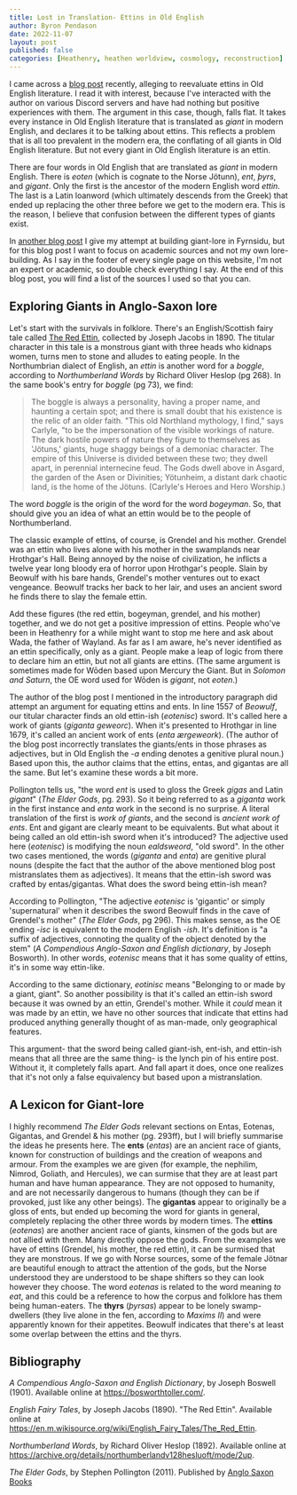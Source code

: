```yaml
---
title: Lost in Translation- Ettins in Old English
author: Byron Pendason
date: 2022-11-07
layout: post
published: false
categories: [Heathenry, heathen worldview, cosmology, reconstruction]
---
```


I came across a [blog post](https://ingwine.neocities.org/speechlore/oe_ettins.html) recently, alleging to reevaluate ettins in Old English literature. I read it with interest, because I've interacted with the author on various Discord servers and have had nothing but positive experiences with them. The argument in this case, though, falls flat. It takes every instance in Old English literature that is translated as *giant* in modern English, and declares it to be talking about ettins. This reflects a problem that is all too prevalent in the modern era, the conflating of all giants in Old English literature. But not every giant in Old English literature is an ettin.

There are four words in Old English that are translated as *giant* in modern English. There is *eoten* (which is cognate to the Norse Jötunn), *ent*, *þyrs*, and *gigant*. Only the first is the ancestor of the modern English word *ettin*. The last is a Latin loanword (which ultimately descends from the Greek) that ended up replacing the other three before we get to the modern era. This is the reason, I believe that confusion between the different types of giants exist.

In [another blog post](https://www.minewyrtruman.com/2022/09/18/giants-in-fyrnsidu/) I give my attempt at building giant-lore in Fyrnsidu, but for this blog post I want to focus on academic sources and not my own lore-building. As I say in the footer of every single page on this website, I'm not an expert or academic, so double check everything I say. At the end of this blog post, you will find a list of the sources I used so that you can.

## Exploring Giants in Anglo-Saxon lore

Let's start with the survivals in folklore. There's an English/Scottish fairy tale called [The Red Ettin](1https://en.m.wikisource.org/wiki/English_Fairy_Tales/The_Red_Ettin), collected by Joseph Jacobs in 1890. The titular character in this tale is a monstrous giant with three heads who kidnaps women, turns men to stone and alludes to eating people. In the Northumbrian dialect of English, an *ettin* is another word for a *boggle*, according to *Northumberland Words* by Richard Oliver Heslop (pg 268). In the same book's entry for *boggle* (pg 73), we find:

> The boggle is always a personality, having a proper name, and haunting a certain spot; and there is small doubt that his existence is the relic of an older faith. "This old Northland mythology, I find," says Carlyle, "to be the impersonation of the visible workings of nature. The dark hostile powers of nature they figure to themselves as 'Jötuns,' giants, huge shaggy beings of a demoniac character. The empire of this Universe is divided between these two; they dwell apart, in perennial internecine feud. The Gods dwell above in Asgard, the garden of the Asen or Divinities; Yötunheim, a distant dark chaotic land, is the home of the Jötuns. (Carlyle's Heroes and Hero Worship.)

The word *boggle* is the origin of the word for the word *bogeyman*. So, that should give you an idea of what an ettin would be to the people of Northumberland.

The classic example of ettins, of course, is Grendel and his mother. Grendel was an ettin who lives alone with his mother in the swamplands near Hrothgar's Hall. Being annoyed by the noise of civilization, he inflicts a twelve year long bloody era of horror upon Hrothgar's people. Slain by Beowulf with his bare hands, Grendel's mother ventures out to exact vengeance. Beowulf tracks her back to her lair, and uses an ancient sword he finds there to slay the female ettin.

Add these figures (the red ettin, bogeyman, grendel, and his mother) together, and we do not get a positive impression of ettins. People who've been in Heathenry for a while might want to stop me here and ask about Wada, the father of Wayland. As far as I am aware, he's never identified as an ettin specifically, only as a giant. People make a leap of logic from there to declare him an ettin, but not all giants are ettins. (The same argument is sometimes made for Wōden based upon Mercury the Giant. But in *Solomon and Saturn*, the OE word used for Wōden is *gigant*, not *eoten*.)

The author of the blog post I mentioned in the introductory paragraph did attempt an argument for equating ettins and ents. In line 1557 of *Beowulf*, our titular character finds an old ettin-ish (*eotenisc*) sword. It's called here a work of giants (*giganta geweorc*). When it's presented to Hrothgar in line 1679, it's called an ancient work of ents (*enta ærgeweork*). (The author of the blog post incorrectly translates the giants/ents in those phrases as adjectives, but in Old English the -*a* ending denotes a genitive plural noun.) Based upon this, the author claims that the ettins, entas, and gigantas are all the same. But let's examine these words a bit more.

Pollington tells us, "the word *ent* is used to gloss the Greek *gigas* and Latin *gigant*" (*The Elder Gods*, pg. 293). So it being referred to as a *giganta* work in the first instance and *enta* work in the second is no surprise. A literal translation of the first is *work of giants*, and the second is *ancient work of ents*. Ent and gigant are clearly meant to be equivalents. But what about it being called an old ettin-ish sword when it's introduced? The adjective used here (*eotenisc*) is modifying the noun *ealdsweord*, "old sword". In the other two cases mentioned, the words (*giganta* and *enta*) are genitive plural nouns (despite the fact that the author of the above mentioned blog post mistranslates them as adjectives). It means that the ettin-ish sword was crafted by entas/gigantas. What does the sword being ettin-ish mean?

According to Pollington, "The adjective *eotenisc* is 'gigantic' or simply 'supernatural' when it describes the sword Beowulf finds in the cave of Grendel's mother" (*The Elder Gods*, pg 296). This makes sense, as the OE ending -*isc* is equivalent to the modern English -*ish*. It's definition is "a suffix of adjectives, connoting the quality of the object denoted by the stem" (*A Compendious Anglo-Saxon and English dictionary*, by Joseph Bosworth). In other words, *eotenisc* means that it has some quality of ettins, it's in some way ettin-like.

According to the same dictionary, *eotinisc* means "Belonging to or made by a giant, giant". So another possibility is that it's called an ettin-ish sword because it was owned by an ettin, Grendel's mother. While it *could* mean it was made by an ettin, we have no other sources that indicate that ettins had produced anything generally thought of as man-made, only geographical features.

This argument- that the sword being called giant-ish, ent-ish, and ettin-ish means that all three are the same thing- is the lynch pin of his entire post. Without it, it completely falls apart. And fall apart it does, once one realizes that it's not only a false equivalency but based upon a mistranslation.

## A Lexicon for Giant-lore

I highly recommend *The Elder Gods* relevant sections on Entas, Eotenas, Gigantas, and Grendel & his mother (pg. 293ff), but I will briefly summarise the ideas he presents here. The **ents** (*entas*) are an ancient race of giants, known for construction of buildings and the creation of weapons and armour. From the examples we are given (for example, the nephilim, Nimrod, Goliath, and Hercules), we can surmise that they are at least part human and have human appearance. They are not opposed to humanity, and are not necessarily dangerous to humans (though they can be if provoked, just like any other beings). The **gigantas** appear to originally be a gloss of ents, but ended up becoming the word for giants in general, completely replacing the other three words by modern times. The **ettins** (*eotenas*) are another ancient race of giants, kinsmen of the gods but are not allied with them. Many directly oppose the gods. From the examples we have of ettins (Grendel, his mother, the red ettin), it can be surmised that they are monstrous. If we go with Norse sources, some of the female Jötnar are beautiful enough to attract the attention of the gods, but the Norse understood they are understood to be shape shifters so they can look however they choose. The word *eotenas* is related to the word meaning *to eat*, and this could be a reference to how the corpus and folklore has them being human-eaters. The **thyrs** (*þyrsas*) appear to be lonely swamp-dwellers (they live alone in the fen, according to *Maxims II*) and were apparently known for their appetites. Beowulf indicates that there's at least some overlap between the ettins and the thyrs.

## Bibliography

*A Compendious Anglo-Saxon and English Dictionary*, by Joseph Boswell (1901). Available online at <https://bosworthtoller.com/>.

*English Fairy Tales*, by Joseph Jacobs (1890). "The Red Ettin". Available online at <https://en.m.wikisource.org/wiki/English_Fairy_Tales/The_Red_Ettin>.

*Northumberland Words*, by Richard Oliver Heslop (1892). Available online at <https://archive.org/details/northumberlandv128hesluoft/mode/2up>.

*The Elder Gods*, by Stephen Pollington (2011). Published by [Anglo Saxon Books](http://www.asbooks.co.uk/t%20elder-gods.htm)
